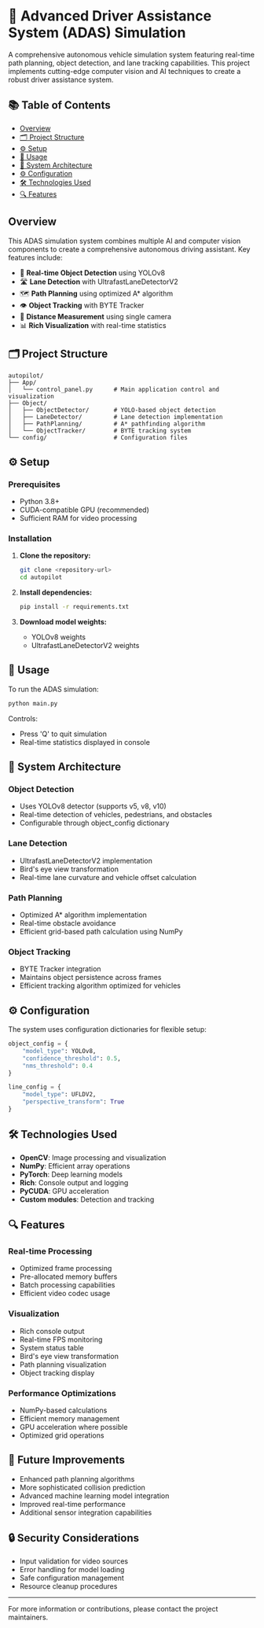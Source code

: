 # 🚗 Advanced Driver Assistance System (ADAS) Simulation

A comprehensive autonomous vehicle simulation system featuring real-time path planning, object detection, and lane tracking capabilities. This project implements cutting-edge computer vision and AI techniques to create a robust driver assistance system.

## 📚 Table of Contents
- [Overview](#overview)
- [🗂️ Project Structure](#project-structure)
- [⚙️ Setup](#setup)
- [🚀 Usage](#usage)
- [🧠 System Architecture](#system-architecture)
- [⚙️ Configuration](#configuration)
- [🛠️ Technologies Used](#technologies-used)
- [🔍 Features](#features)

## Overview

This ADAS simulation system combines multiple AI and computer vision components to create a comprehensive autonomous driving assistant. Key features include:
- 🎯 **Real-time Object Detection** using YOLOv8
- 🛣️ **Lane Detection** with UltrafastLaneDetectorV2
- 🗺️ **Path Planning** using optimized A* algorithm
- 👁️ **Object Tracking** with BYTE Tracker
- 📏 **Distance Measurement** using single camera
- 📊 **Rich Visualization** with real-time statistics

## 🗂️ Project Structure

```plaintext
autopilot/
├── App/
│   └── control_panel.py      # Main application control and visualization
├── Object/
│   ├── ObjectDetector/       # YOLO-based object detection
│   ├── LaneDetector/         # Lane detection implementation
│   ├── PathPlanning/         # A* pathfinding algorithm
│   └── ObjectTracker/        # BYTE tracking system
└── config/                   # Configuration files
```

## ⚙️ Setup

### Prerequisites

- Python 3.8+
- CUDA-compatible GPU (recommended)
- Sufficient RAM for video processing

### Installation

1. **Clone the repository:**
   ```bash
   git clone <repository-url>
   cd autopilot
   ```

2. **Install dependencies:**
   ```bash
   pip install -r requirements.txt
   ```

3. **Download model weights:**
   - YOLOv8 weights
   - UltrafastLaneDetectorV2 weights

## 🚀 Usage

To run the ADAS simulation:

```bash
python main.py
```

Controls:
- Press 'Q' to quit simulation
- Real-time statistics displayed in console

## 🧠 System Architecture

### Object Detection
- Uses YOLOv8 detector (supports v5, v8, v10)
- Real-time detection of vehicles, pedestrians, and obstacles
- Configurable through object_config dictionary

### Lane Detection
- UltrafastLaneDetectorV2 implementation
- Bird's eye view transformation
- Real-time lane curvature and vehicle offset calculation

### Path Planning
- Optimized A* algorithm implementation
- Real-time obstacle avoidance
- Efficient grid-based path calculation using NumPy

### Object Tracking
- BYTE Tracker integration
- Maintains object persistence across frames
- Efficient tracking algorithm optimized for vehicles

## ⚙️ Configuration

The system uses configuration dictionaries for flexible setup:

```python
object_config = {
    "model_type": YOLOv8,
    "confidence_threshold": 0.5,
    "nms_threshold": 0.4
}

line_config = {
    "model_type": UFLDV2,
    "perspective_transform": True
}
```

## 🛠️ Technologies Used

- **OpenCV**: Image processing and visualization
- **NumPy**: Efficient array operations
- **PyTorch**: Deep learning models
- **Rich**: Console output and logging
- **PyCUDA**: GPU acceleration
- **Custom modules**: Detection and tracking

## 🔍 Features

### Real-time Processing
- Optimized frame processing
- Pre-allocated memory buffers
- Batch processing capabilities
- Efficient video codec usage

### Visualization
- Rich console output
- Real-time FPS monitoring
- System status table
- Bird's eye view transformation
- Path planning visualization
- Object tracking display

### Performance Optimizations
- NumPy-based calculations
- Efficient memory management
- GPU acceleration where possible
- Optimized grid operations

## 🔄 Future Improvements

- Enhanced path planning algorithms
- More sophisticated collision prediction
- Advanced machine learning model integration
- Improved real-time performance
- Additional sensor integration capabilities

## 🔒 Security Considerations

- Input validation for video sources
- Error handling for model loading
- Safe configuration management
- Resource cleanup procedures

---

For more information or contributions, please contact the project maintainers.
